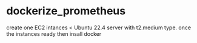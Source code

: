 # dockerize_prometheus
create one EC2 intances < Ubuntu 22.4 server with t2.medium type.
once the instances ready then insall docker 
